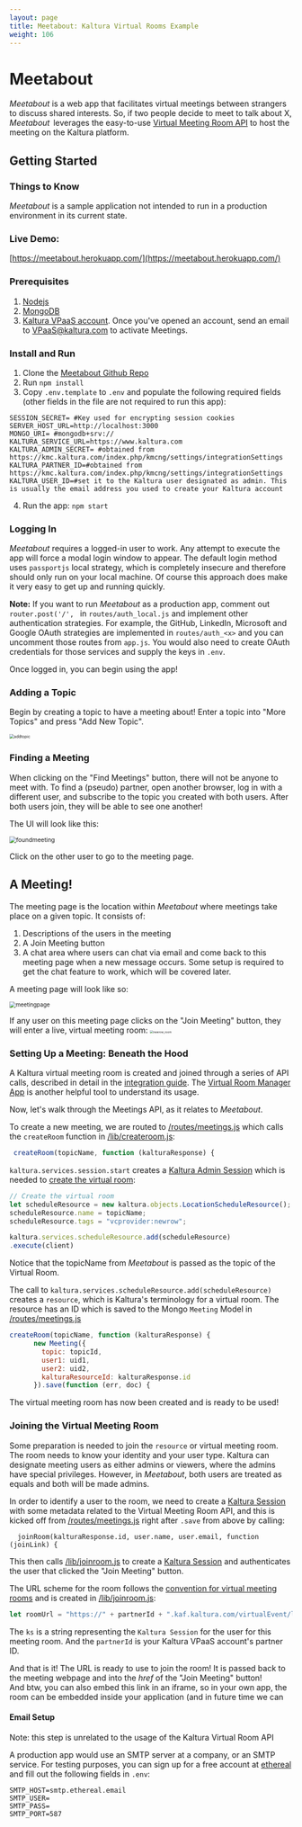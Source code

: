```yaml
---
layout: page
title: Meetabout: Kaltura Virtual Rooms Example
weight: 106
---
```

# Meetabout

*Meetabout* is a web app that facilitates virtual meetings between strangers to discuss shared interests. So, if two people decide to meet to talk about X, *Meetabout*  leverages the easy-to-use [Virtual Meeting Room API](https://github.com/kaltura-vpaas/virtual-meeting-rooms) to host the meeting on the Kaltura platform.

## Getting Started

### Things to Know

*Meetabout* is a sample application not intended to run in a production environment in its current state.

### Live Demo:

[https://meetabout.herokuapp.com/](https://meetabout.herokuapp.com/)

### Prerequisites

1. [Nodejs](https://nodejs.org/en/) 
2. [MongoDB](https://www.mongodb.com/)
3. [Kaltura VPaaS account](https://corp.kaltura.com/video-paas/registration?utm_campaign=Meetabout&utm_medium=affiliates&utm_source=GitHub). Once you've opened an account, send an email to <VPaaS@kaltura.com> to activate Meetings.

### Install and Run

1. Clone the [Meetabout Github Repo](https://github.com/kaltura-vpaas/meetabout) 
2. Run `npm install`
3. Copy `.env.template` to `.env` and populate the following required fields (other fields in the file are not required to run this app):

```env
SESSION_SECRET= #Key used for encrypting session cookies 
SERVER_HOST_URL=http://localhost:3000 
MONGO_URI= #mongodb+srv:// 
KALTURA_SERVICE_URL=https://www.kaltura.com 
KALTURA_ADMIN_SECRET= #obtained from https://kmc.kaltura.com/index.php/kmcng/settings/integrationSettings 
KALTURA_PARTNER_ID=#obtained from https://kmc.kaltura.com/index.php/kmcng/settings/integrationSettings 
KALTURA_USER_ID=#set it to the Kaltura user designated as admin. This is usually the email address you used to create your Kaltura account 
```
4. Run the app: `npm start`

### Logging In

*Meetabout* requires a logged-in user to work. Any attempt to execute the app will force a modal login window to appear. The default login method uses `passportjs` local strategy, which is completely insecure and therefore  should only run on your local machine. Of course this approach does make it very easy to get up and running quickly. 

**Note:** If you want to run *Meetabout* as a production app, comment out `router.post('/', ` in `routes/auth_local.js` and implement other authentication strategies. For example, the GitHub, LinkedIn, Microsoft and Google OAuth strategies are implemented in `routes/auth_<x>` and you can uncomment those routes from `app.js`. You would also need to create OAuth credentials for those services and supply the keys in `.env`.

Once logged in, you can begin using the app!

### Adding a Topic

Begin by creating a topic to have a meeting about! Enter a topic into "More Topics" and press "Add New Topic".

<img src="/assets/images/meetabout/addtopic.png" alt="addtopic" style="zoom:50%;" />

### Finding a Meeting

When clicking on the "Find Meetings" button, there will not be anyone to meet with. To find a (pseudo) partner, open another browser, log in with a different user, and subscribe to the topic you created with both users. After both users join, they will be able to see one another!

The UI will look like this:

<img src="/assets/images/meetabout/foundmeeting.png" alt="foundmeeting" style="zoom:75%;" />

Click on the other user to go to the meeting page.

## A Meeting!

The meeting page is the location within *Meetabout* where meetings take place on a given topic. It consists of:

1. Descriptions of the users in the meeting
2. A Join Meeting button
3. A chat area where users can chat via email and come back to this meeting page when a new message occurs.  Some setup is required to get the chat feature to work, which will be covered later.

A meeting page will look like so:

<img src="/assets/images/meetabout/meetingpage.png" alt="meetingpage" style="zoom:70%;" />

If any user on this meeting page clicks on the "Join Meeting" button, they will enter a live, virtual meeting room:
<img src="/assets/images/meetabout/newrow_room.png" alt="newrow_room" style="zoom:35%;" />

### Setting Up a Meeting: Beneath the Hood

A Kaltura virtual meeting room is created and joined through a series of API calls, described in detail in the [integration guide](https://github.com/kaltura-vpaas/virtual-meeting-rooms). The [Virtual Room Manager App](https://github.com/kaltura-vpaas/liveroom_manager) is another helpful tool to understand its usage.

Now, let's walk through the Meetings API, as it relates to *Meetabout*.

To create a new meeting, we are routed to [/routes/meetings.js](https://github.com/kaltura-vpaas/meetabout/blob/master/routes/meetings.js) which calls the `createRoom` function in [/lib/createroom.js](https://github.com/kaltura-vpaas/meetabout/blob/master/lib/createroom.js):

```javascript
 createRoom(topicName, function (kalturaResponse) {
```

`kaltura.services.session.start` creates a [Kaltura Admin Session](https://github.com/kaltura-vpaas/virtual-meeting-rooms#creating-an-admin-session) which is needed to [create the virtual room](https://github.com/kaltura-vpaas/virtual-meeting-rooms#creating-a-resource):

```javascript
// Create the virtual room
let scheduleResource = new kaltura.objects.LocationScheduleResource();
scheduleResource.name = topicName;
scheduleResource.tags = "vcprovider:newrow";

kaltura.services.scheduleResource.add(scheduleResource)
.execute(client)
```

Notice that the topicName from *Meetabout* is passed as the topic of the Virtual Room.

The call to `kaltura.services.scheduleResource.add(scheduleResource)` creates a `resource`, which is Kaltura's terminology for a virtual room. The resource has an ID which is saved to the Mongo `Meeting` Model in [/routes/meetings.js](https://github.com/kaltura-vpaas/meetabout/blob/master/routes/meetings.js)

```javascript
createRoom(topicName, function (kalturaResponse) {
      new Meeting({
        topic: topicId,
        user1: uid1,
        user2: uid2,
        kalturaResourceId: kalturaResponse.id
      }).save(function (err, doc) {
```

The virtual meeting room has now been created and is ready to be used!

### Joining the Virtual Meeting Room

Some preparation is needed to join the `resource` or virtual meeting room. The room needs to know your identity and your user type. Kaltura can designate meeting users as either admins or viewers, where the admins have special privileges. However, in *Meetabout*, both users are treated as equals and both will be made admins.

In order to identify a user to the room, we need to create a [Kaltura Session](https://github.com/kaltura-vpaas/virtual-meeting-rooms#creating-a-kaltura-session) with some metadata related to the Virtual Meeting Room API, and this is kicked off from [/routes/meetings.js](https://github.com/kaltura-vpaas/meetabout/blob/master/routes/meetings.js) right after `.save` from above by calling:

`  joinRoom(kalturaResponse.id, user.name, user.email, function (joinLink) {`

This then calls [/lib/joinroom.js](/lib/joinroom.js) to create a [Kaltura Session](https://github.com/kaltura-vpaas/virtual-meeting-rooms#creating-a-kaltura-session) and authenticates the user that clicked the "Join Meeting" button.

The URL scheme for the room follows the [convention for virtual meeting rooms](https://github.com/kaltura-vpaas/virtual-meeting-rooms#creating-the-virtual-meeting-room-url) and is created in [/lib/joinroom.js](/lib/joinroom.js):

```javascript
let roomUrl = "https://" + partnerId + ".kaf.kaltura.com/virtualEvent/launch?ks=" + result;
```

The `ks` is a string representing the `Kaltura Session` for the user for this meeting room. And the `partnerId` is your Kaltura VPaaS account's partner ID. 

And that is it! The URL is ready to use to join the room! It is passed back to the meeting webpage and into the *href* of the "Join Meeting" button!  
And btw, you can also embed this link in an iframe, so in your own app, the room can be embedded inside your application (and in future time we can 

#### Email Setup

Note: this step is unrelated to the usage of the Kaltura Virtual Room API

A production app would use an SMTP server at a company, or an SMTP service. For testing purposes, you can sign up for a free account at [ethereal](https://ethereal.email/) and fill out the following fields in `.env`:

```env
SMTP_HOST=smtp.ethereal.email
SMTP_USER=
SMTP_PASS=
SMTP_PORT=587
```